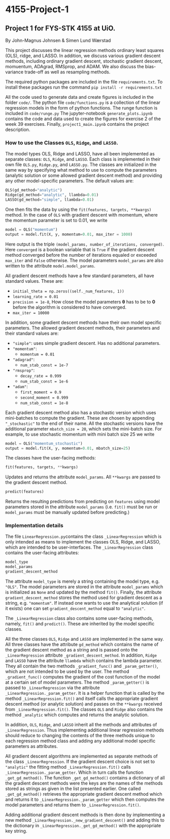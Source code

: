 # 4155-Project-1
## Project 1 for FYS-STK 4155 at UiO.
By John-Magnus Johnsen & Simen Lund Wærstad

This project discusses the linear regression methods ordinary least squares (OLS), ridge, and LASSO. In addition, we discuss various gradient descent methods, including ordinary gradient descent, stochastic gradient descent, momuentum, ADAgrad, RMSprop, and ADAM. We also discuss the bias-variance trade-off as well as resampling methods.

The required python packages are included in the file `requirements.txt`. To install these packages run the command
`pip install -r requirements.txt`

All the code used to generate data and create figures is included in the folder `code/`. The python file `code/functions.py` is a collection of the linear regression models in the form of python functions. The runge function is included in `code/runge.py`
The jupyter-notebook `generate_plots.ipynb` contains the code and data used to create the figures for exercise 2 of the week 39 exercises. Finally,  `project1_main.ipynb` contains the project description.

### How to use the Classes `OLS`, `Ridge`, and `LASSO`.

The model types OLS, Ridge and LASSO, have all been implemented as separate classes: `OLS`, `Ridge`, and `LASSO`. Each class is implemented in their own file `OLS.py`, `Ridge.py`, and `LASSO.py`. The classes are initialized in the same way by specifying what method to use to compute the parameters (analytic solution or some allowed gradient descent method) and providing any other model-specific parameters. The default values are:
```python
OLS(gd_method="analytic")
Ridge(gd_method="analytic", llambda=0.01)
LASSO(gd_method="simple", llambda=0.01)
```
One then fits the data by using the `fit(features, targets, **kwargs)` method. In the case of `OLS` with gradient descent with momentum, where the momentum parameter is set to 0.01, we write
```python
model = OLS("momentum")
output = model.fit(X, y, momentum=0.01, max_iter = 1000)
```
Here output is the triple `(model_params, number_of_iterations, converged)`. Here `converged` is a boolean variable that is `True` if the gradient descent method converged before the number of iterations equaled or exceeded `max_iter` and `False` otherwise. The model parameters `model_params` are also written to the attribute `model.model_params`.

All gradient descent methods have a few standard parameters, all have standard values. These are:
- `initial_theta = np.zeros((self._num_features, 1))`
- `learning_rate = 0.01`
- `precision = 1e-8`, How close the model parameters $\boldsymbol{\theta}$ has to be to $\pmb{0}$ before the algorithm is considered to have converged.
- `max_iter = 10000`

In addition, some gradient descent methods have their own model specific parameters. The allowed gradient descent methods, their parameters and their standard values are: 

- `"simple"`: uses simple gradient descent. Has no additional parameters.
- `"momentum"`:
  - `momentum = 0.01`
- `"adagrad"`:
  - `num_stab_const = 1e-7`
- `"rmsprop"`:
  - `decay_rate = 0.999`
  - `num_stab_const = 1e-6`
- `"adam"`:
  - `first_moment = 0.9`
  - `second_moment = 0.999`
  - `num_stab_const = 1e-8`

Each gradient descent method also has a stochastic version which uses mini-batches to compute the gradient. These are chosen by appending `"_stochastic"` to the end of their name. All the stochastic versions have the additional parameter `mbatch_size = 20`, which sets the mini-batch size. For example, to use stochastic momentum with mini batch size 25 we write
```python
model = OLS("momentum_stochastic")
output = model.fit(X, y, momentum=0.01, mbatch_size=25)
```

The classes have the user-facing methods:
```python
fit(features, targets, **kwargs)
```
Updates and returns the attribute `model_params`. All `**kwargs` are passed to the gradient descent method.

```python
predict(features)
```
Returns the resulting predictions from predicting on `features` using model parameters stored in the attribute `model_params` (i.e. `fit()` must be run or `model_params` must be manually updated before predicting.)

### Implementation details

The file `LinearRegression.py`contains the class `_LinearRegression` which is only intended as means to implement the classes OLS, Ridge, and LASSO, which are intended to be user-interfaces. The `_LinearRegression` class contains the user-facing attributes:

```python
model_type 
model_params
gradient_descent_method
```

The attribute `model_type` is merely a string containing the model type, e.g. `"OLS"`. The model parameters are stored in the attribute `model_params` which is initialized as `None` and updated by the method `fit()`. Finally, the attribute `gradient_descent_method` stores the method used for gradient descent as a string, e.g. `"momentum"`. If instead one wants to use the analytical solution (if it exists) one can set `gradient_descent_method` equal to `"analytic"`.

The `_LinearRegression` class also contains some user-facing methods, namely, `fit()` and `predict()`. These are inherited by the model specific classes.

All the three classes `OLS`, `Ridge` and `LASSO` are implemented in the same way. All three classes have the attribute `gd_method` which contains the name of the gradient descent method as a string and is passed onto the `_LinearRegression` attribute `_gradient_descent_method`. In addition, `Ridge` and `LASSO` have the attribute `llambda` which contains the lambda parameter.
They all contain the two methods
`_gradient_func()` and `_param_getter()`, which are not intended to be used by the user. The method `_gradient_func()` computes the gradient of the cost function of the model at a certain set of model parameters. The method `_param_getter()` is passed to `_LinearRegression` via the attribute `_LinearRegression._param_getter`. It is a helper function that is called by the method `_LinearRegression.fit()` and itself calls the appropriate gradient descent method (or analytic solution) and passes on the `**kwargs` received from `_LinearRegression.fit()`. The classes `OLS` and `Ridge`
also contains the method `_analytic` which computes and returns the analytic solution.

In addition, `OLS`, `Ridge`, and `LASSO` inherit all the methods and attributes of `_LinearRegression`. Thus implementing additional linear regression methods should reduce to changing the contents of the three methods unique to each regression method class and adding any additional model specific parameters as attributes.

All gradient descent algorithms are implemented as separate methods of the class `_LinearRegression`. If the gradient descent choice is not set to `"analytic"` the fitting method `_LinearRegression.fit()` calls `_LinearRegression._param_getter`. Which in turn calls the function `_get_gd_method()`. The function `_get_gd_method()` contains a dictionary of all the gradient descent methods were the keys are the names of the methods stored as strings as given in the list presented earlier. One called `_get_gd_method()` retrieves the appropriate gradient descent method which and returns it to `_LinearRegression._param_getter` which then computes the model parameters and returns them to `_LinearRegression.fit()`. 

Adding additional gradient descent methods is then done by implementing a new method `_LinearRegression._new_gradient_descent()` and adding this to the dictionary in `_LinearRegression._get_gd_method()` with the appropriate key string.


